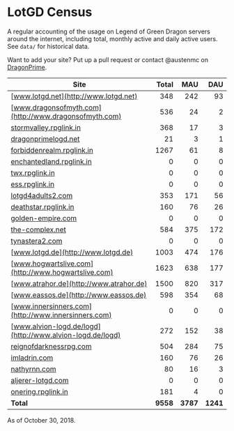 # LotGD Census
A regular accounting of the usage on Legend of Green Dragon servers around the internet, including total, monthly active and daily active users. See `data/` for historical data.

Want to add your site? Put up a pull request or contact @austenmc on [DragonPrime](http://dragonprime.net).


Site | Total | MAU | DAU
--- | ---:| ---:| ---:
[www.lotgd.net](http://www.lotgd.net)|348|242|93
[www.dragonsofmyth.com](http://www.dragonsofmyth.com)|536|24|2
[stormvalley.rpglink.in](http://stormvalley.rpglink.in)|368|17|3
[dragonprimelogd.net](http://dragonprimelogd.net)|21|3|1
[forbiddenrealm.rpglink.in](http://forbiddenrealm.rpglink.in)|1267|61|8
[enchantedland.rpglink.in](http://enchantedland.rpglink.in)|0|0|0
[twx.rpglink.in](http://twx.rpglink.in)|0|0|0
[ess.rpglink.in](http://ess.rpglink.in)|0|0|0
[lotgd4adults2.com](http://lotgd4adults2.com)|353|171|56
[deathstar.rpglink.in](http://deathstar.rpglink.in)|160|76|26
[golden-empire.com](http://golden-empire.com)|0|0|0
[the-complex.net](http://the-complex.net)|584|375|172
[tynastera2.com](http://tynastera2.com)|0|0|0
[www.lotgd.de](http://www.lotgd.de)|1003|474|176
[www.hogwartslive.com](http://www.hogwartslive.com)|1623|638|177
[www.atrahor.de](http://www.atrahor.de)|1500|820|317
[www.eassos.de](http://www.eassos.de)|598|354|68
[www.innersinners.com](http://www.innersinners.com)|0|0|0
[www.alvion-logd.de/logd](http://www.alvion-logd.de/logd)|272|152|38
[reignofdarknessrpg.com](http://reignofdarknessrpg.com)|504|284|75
[imladrin.com](http://imladrin.com)|160|76|26
[nathyrnn.com](http://nathyrnn.com)|80|16|3
[aljerer-lotgd.com](http://aljerer-lotgd.com)|0|0|0
[onering.rpglink.in](http://onering.rpglink.in)|181|4|0
**Total**|**9558**|**3787**|**1241**

As of October 30, 2018.

